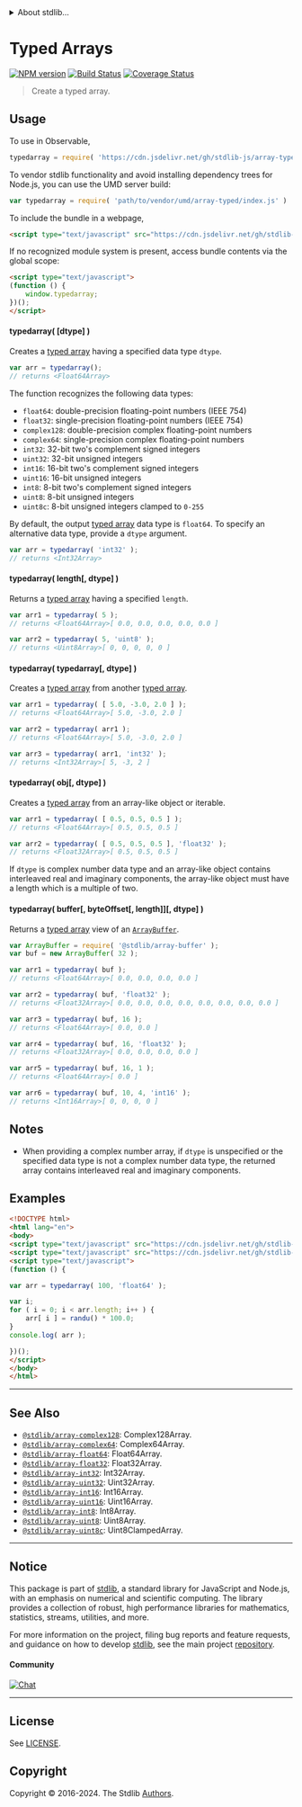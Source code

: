 <!--

@license Apache-2.0

Copyright (c) 2018 The Stdlib Authors.

Licensed under the Apache License, Version 2.0 (the "License");
you may not use this file except in compliance with the License.
You may obtain a copy of the License at

   http://www.apache.org/licenses/LICENSE-2.0

Unless required by applicable law or agreed to in writing, software
distributed under the License is distributed on an "AS IS" BASIS,
WITHOUT WARRANTIES OR CONDITIONS OF ANY KIND, either express or implied.
See the License for the specific language governing permissions and
limitations under the License.

-->


<details>
  <summary>
    About stdlib...
  </summary>
  <p>We believe in a future in which the web is a preferred environment for numerical computation. To help realize this future, we've built stdlib. stdlib is a standard library, with an emphasis on numerical and scientific computation, written in JavaScript (and C) for execution in browsers and in Node.js.</p>
  <p>The library is fully decomposable, being architected in such a way that you can swap out and mix and match APIs and functionality to cater to your exact preferences and use cases.</p>
  <p>When you use stdlib, you can be absolutely certain that you are using the most thorough, rigorous, well-written, studied, documented, tested, measured, and high-quality code out there.</p>
  <p>To join us in bringing numerical computing to the web, get started by checking us out on <a href="https://github.com/stdlib-js/stdlib">GitHub</a>, and please consider <a href="https://opencollective.com/stdlib">financially supporting stdlib</a>. We greatly appreciate your continued support!</p>
</details>

# Typed Arrays

[![NPM version][npm-image]][npm-url] [![Build Status][test-image]][test-url] [![Coverage Status][coverage-image]][coverage-url] <!-- [![dependencies][dependencies-image]][dependencies-url] -->

> Create a typed array.

<!-- Section to include introductory text. Make sure to keep an empty line after the intro `section` element and another before the `/section` close. -->

<section class="intro">

</section>

<!-- /.intro -->

<!-- Package usage documentation. -->



<section class="usage">

## Usage

To use in Observable,

```javascript
typedarray = require( 'https://cdn.jsdelivr.net/gh/stdlib-js/array-typed@umd/browser.js' )
```

To vendor stdlib functionality and avoid installing dependency trees for Node.js, you can use the UMD server build:

```javascript
var typedarray = require( 'path/to/vendor/umd/array-typed/index.js' )
```

To include the bundle in a webpage,

```html
<script type="text/javascript" src="https://cdn.jsdelivr.net/gh/stdlib-js/array-typed@umd/browser.js"></script>
```

If no recognized module system is present, access bundle contents via the global scope:

```html
<script type="text/javascript">
(function () {
    window.typedarray;
})();
</script>
```

#### typedarray( \[dtype] )

Creates a [typed array][mdn-typed-array] having a specified data type `dtype`.

```javascript
var arr = typedarray();
// returns <Float64Array>
```

The function recognizes the following data types:

-   `float64`: double-precision floating-point numbers (IEEE 754)
-   `float32`: single-precision floating-point numbers (IEEE 754)
-   `complex128`: double-precision complex floating-point numbers
-   `complex64`: single-precision complex floating-point numbers
-   `int32`: 32-bit two's complement signed integers
-   `uint32`: 32-bit unsigned integers
-   `int16`: 16-bit two's complement signed integers
-   `uint16`: 16-bit unsigned integers
-   `int8`: 8-bit two's complement signed integers
-   `uint8`: 8-bit unsigned integers
-   `uint8c`: 8-bit unsigned integers clamped to `0-255`

By default, the output [typed array][mdn-typed-array] data type is `float64`. To specify an alternative data type, provide a `dtype` argument.

```javascript
var arr = typedarray( 'int32' );
// returns <Int32Array>
```

#### typedarray( length\[, dtype] )

Returns a [typed array][mdn-typed-array] having a specified `length`.

```javascript
var arr1 = typedarray( 5 );
// returns <Float64Array>[ 0.0, 0.0, 0.0, 0.0, 0.0 ]

var arr2 = typedarray( 5, 'uint8' );
// returns <Uint8Array>[ 0, 0, 0, 0, 0 ]
```

#### typedarray( typedarray\[, dtype] )

Creates a [typed array][mdn-typed-array] from another [typed array][mdn-typed-array].

```javascript
var arr1 = typedarray( [ 5.0, -3.0, 2.0 ] );
// returns <Float64Array>[ 5.0, -3.0, 2.0 ]

var arr2 = typedarray( arr1 );
// returns <Float64Array>[ 5.0, -3.0, 2.0 ]

var arr3 = typedarray( arr1, 'int32' );
// returns <Int32Array>[ 5, -3, 2 ]
```

#### typedarray( obj\[, dtype] )

Creates a [typed array][mdn-typed-array] from an array-like object or iterable.

```javascript
var arr1 = typedarray( [ 0.5, 0.5, 0.5 ] );
// returns <Float64Array>[ 0.5, 0.5, 0.5 ]

var arr2 = typedarray( [ 0.5, 0.5, 0.5 ], 'float32' );
// returns <Float32Array>[ 0.5, 0.5, 0.5 ]
```

If `dtype` is complex number data type and an array-like object contains interleaved real and imaginary components, the array-like object must have a length which is a multiple of two.

#### typedarray( buffer\[, byteOffset\[, length]]\[, dtype] )

Returns a [typed array][mdn-typed-array] view of an [`ArrayBuffer`][mdn-arraybuffer].

```javascript
var ArrayBuffer = require( '@stdlib/array-buffer' );
var buf = new ArrayBuffer( 32 );

var arr1 = typedarray( buf );
// returns <Float64Array>[ 0.0, 0.0, 0.0, 0.0 ]

var arr2 = typedarray( buf, 'float32' );
// returns <Float32Array>[ 0.0, 0.0, 0.0, 0.0, 0.0, 0.0, 0.0, 0.0 ]

var arr3 = typedarray( buf, 16 );
// returns <Float64Array>[ 0.0, 0.0 ]

var arr4 = typedarray( buf, 16, 'float32' );
// returns <Float32Array>[ 0.0, 0.0, 0.0, 0.0 ]

var arr5 = typedarray( buf, 16, 1 );
// returns <Float64Array>[ 0.0 ]

var arr6 = typedarray( buf, 10, 4, 'int16' );
// returns <Int16Array>[ 0, 0, 0, 0 ]
```

</section>

<!-- /.usage -->

<!-- Package usage notes. Make sure to keep an empty line after the `section` element and another before the `/section` close. -->

<section class="notes">

## Notes

-   When providing a complex number array, if `dtype` is unspecified or the specified data type is not a complex number data type, the returned array contains interleaved real and imaginary components.

</section>

<!-- /.notes -->

<!-- Package usage examples. -->

<section class="examples">

## Examples

<!-- eslint no-undef: "error" -->

```html
<!DOCTYPE html>
<html lang="en">
<body>
<script type="text/javascript" src="https://cdn.jsdelivr.net/gh/stdlib-js/random-base-randu@umd/browser.js"></script>
<script type="text/javascript" src="https://cdn.jsdelivr.net/gh/stdlib-js/array-typed@umd/browser.js"></script>
<script type="text/javascript">
(function () {

var arr = typedarray( 100, 'float64' );

var i;
for ( i = 0; i < arr.length; i++ ) {
    arr[ i ] = randu() * 100.0;
}
console.log( arr );

})();
</script>
</body>
</html>
```

</section>

<!-- /.examples -->

<!-- Section to include cited references. If references are included, add a horizontal rule *before* the section. Make sure to keep an empty line after the `section` element and another before the `/section` close. -->

<section class="references">

</section>

<!-- /.references -->

<!-- Section for related `stdlib` packages. Do not manually edit this section, as it is automatically populated. -->

<section class="related">

* * *

## See Also

-   <span class="package-name">[`@stdlib/array-complex128`][@stdlib/array/complex128]</span><span class="delimiter">: </span><span class="description">Complex128Array.</span>
-   <span class="package-name">[`@stdlib/array-complex64`][@stdlib/array/complex64]</span><span class="delimiter">: </span><span class="description">Complex64Array.</span>
-   <span class="package-name">[`@stdlib/array-float64`][@stdlib/array/float64]</span><span class="delimiter">: </span><span class="description">Float64Array.</span>
-   <span class="package-name">[`@stdlib/array-float32`][@stdlib/array/float32]</span><span class="delimiter">: </span><span class="description">Float32Array.</span>
-   <span class="package-name">[`@stdlib/array-int32`][@stdlib/array/int32]</span><span class="delimiter">: </span><span class="description">Int32Array.</span>
-   <span class="package-name">[`@stdlib/array-uint32`][@stdlib/array/uint32]</span><span class="delimiter">: </span><span class="description">Uint32Array.</span>
-   <span class="package-name">[`@stdlib/array-int16`][@stdlib/array/int16]</span><span class="delimiter">: </span><span class="description">Int16Array.</span>
-   <span class="package-name">[`@stdlib/array-uint16`][@stdlib/array/uint16]</span><span class="delimiter">: </span><span class="description">Uint16Array.</span>
-   <span class="package-name">[`@stdlib/array-int8`][@stdlib/array/int8]</span><span class="delimiter">: </span><span class="description">Int8Array.</span>
-   <span class="package-name">[`@stdlib/array-uint8`][@stdlib/array/uint8]</span><span class="delimiter">: </span><span class="description">Uint8Array.</span>
-   <span class="package-name">[`@stdlib/array-uint8c`][@stdlib/array/uint8c]</span><span class="delimiter">: </span><span class="description">Uint8ClampedArray.</span>

</section>

<!-- /.related -->

<!-- Section for all links. Make sure to keep an empty line after the `section` element and another before the `/section` close. -->


<section class="main-repo" >

* * *

## Notice

This package is part of [stdlib][stdlib], a standard library for JavaScript and Node.js, with an emphasis on numerical and scientific computing. The library provides a collection of robust, high performance libraries for mathematics, statistics, streams, utilities, and more.

For more information on the project, filing bug reports and feature requests, and guidance on how to develop [stdlib][stdlib], see the main project [repository][stdlib].

#### Community

[![Chat][chat-image]][chat-url]

---

## License

See [LICENSE][stdlib-license].


## Copyright

Copyright &copy; 2016-2024. The Stdlib [Authors][stdlib-authors].

</section>

<!-- /.stdlib -->

<!-- Section for all links. Make sure to keep an empty line after the `section` element and another before the `/section` close. -->

<section class="links">

[npm-image]: http://img.shields.io/npm/v/@stdlib/array-typed.svg
[npm-url]: https://npmjs.org/package/@stdlib/array-typed

[test-image]: https://github.com/stdlib-js/array-typed/actions/workflows/test.yml/badge.svg?branch=v0.2.1
[test-url]: https://github.com/stdlib-js/array-typed/actions/workflows/test.yml?query=branch:v0.2.1

[coverage-image]: https://img.shields.io/codecov/c/github/stdlib-js/array-typed/main.svg
[coverage-url]: https://codecov.io/github/stdlib-js/array-typed?branch=main

<!--

[dependencies-image]: https://img.shields.io/david/stdlib-js/array-typed.svg
[dependencies-url]: https://david-dm.org/stdlib-js/array-typed/main

-->

[chat-image]: https://img.shields.io/gitter/room/stdlib-js/stdlib.svg
[chat-url]: https://app.gitter.im/#/room/#stdlib-js_stdlib:gitter.im

[stdlib]: https://github.com/stdlib-js/stdlib

[stdlib-authors]: https://github.com/stdlib-js/stdlib/graphs/contributors

[umd]: https://github.com/umdjs/umd
[es-module]: https://developer.mozilla.org/en-US/docs/Web/JavaScript/Guide/Modules

[deno-url]: https://github.com/stdlib-js/array-typed/tree/deno
[deno-readme]: https://github.com/stdlib-js/array-typed/blob/deno/README.md
[umd-url]: https://github.com/stdlib-js/array-typed/tree/umd
[umd-readme]: https://github.com/stdlib-js/array-typed/blob/umd/README.md
[esm-url]: https://github.com/stdlib-js/array-typed/tree/esm
[esm-readme]: https://github.com/stdlib-js/array-typed/blob/esm/README.md
[branches-url]: https://github.com/stdlib-js/array-typed/blob/main/branches.md

[stdlib-license]: https://raw.githubusercontent.com/stdlib-js/array-typed/main/LICENSE

[mdn-typed-array]: https://developer.mozilla.org/en-US/docs/Web/JavaScript/Reference/Global_Objects/TypedArray

[mdn-arraybuffer]: https://developer.mozilla.org/en-US/docs/Web/JavaScript/Reference/Global_Objects/ArrayBuffer

<!-- <related-links> -->

[@stdlib/array/complex128]: https://github.com/stdlib-js/array-complex128/tree/umd

[@stdlib/array/complex64]: https://github.com/stdlib-js/array-complex64/tree/umd

[@stdlib/array/float64]: https://github.com/stdlib-js/array-float64/tree/umd

[@stdlib/array/float32]: https://github.com/stdlib-js/array-float32/tree/umd

[@stdlib/array/int32]: https://github.com/stdlib-js/array-int32/tree/umd

[@stdlib/array/uint32]: https://github.com/stdlib-js/array-uint32/tree/umd

[@stdlib/array/int16]: https://github.com/stdlib-js/array-int16/tree/umd

[@stdlib/array/uint16]: https://github.com/stdlib-js/array-uint16/tree/umd

[@stdlib/array/int8]: https://github.com/stdlib-js/array-int8/tree/umd

[@stdlib/array/uint8]: https://github.com/stdlib-js/array-uint8/tree/umd

[@stdlib/array/uint8c]: https://github.com/stdlib-js/array-uint8c/tree/umd

<!-- </related-links> -->

</section>

<!-- /.links -->
